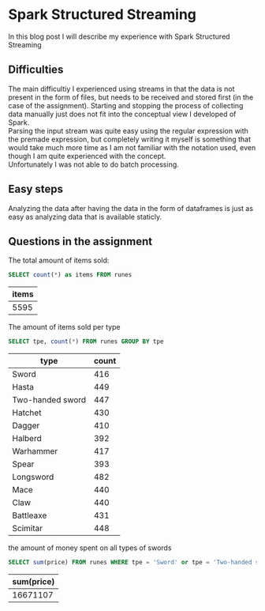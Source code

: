 # Spark Structured Streaming
In this blog post I will describe my experience with Spark Structured Streaming

## Difficulties

The main difficultiy I experienced using streams in that the data is not present in the form of files, but needs to be received and stored first (in the case of the assignment). Starting and stopping the process of collecting data manually just does not fit into the conceptual view I developed of Spark.  
Parsing the input stream was quite easy using the regular expression with the premade expression, but completely writing it myself is something that would take much more time as I am not familiar with the notation used, even though I am quite experienced with the concept.  
Unfortunately I was not able to do batch processing.

## Easy steps

Analyzing the data after having the data in the form of dataframes is just as easy as analyzing data that is available staticly.

## Questions in the assignment

The total amount of items sold:
```sql
SELECT count(*) as items FROM runes
```
|items|
|-------| 
|  5595|


The amount of items sold per type
```sql
SELECT tpe, count(*) FROM runes GROUP BY tpe
```

|type|count|
|--|--|
|Sword|416|
|Hasta|449|
|Two-handed sword|447|
|Hatchet|430|
|Dagger|410|
|Halberd|392|
|Warhammer|417|
|Spear|393|
|Longsword|482|
|Mace|440|
|Claw|440|
|Battleaxe|431|
|Scimitar|448|  

the amount of money spent on all types of swords
```sql
SELECT sum(price) FROM runes WHERE tpe = 'Sword' or tpe = 'Two-handed sword' or tpe = 'Longsword'
```
| sum(price) |
|------------|
|16671107|
